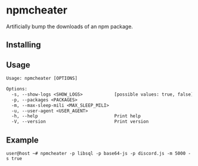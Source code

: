 # npmcheater
Artificially bump the downloads of an npm package.

## Installing


## Usage
```txt
Usage: npmcheater [OPTIONS]

Options:
  -s, --show-logs <SHOW_LOGS>            [possible values: true, false]
  -p, --packages <PACKAGES>              
  -m, --max-sleep-mili <MAX_SLEEP_MILI>  
  -u, --user-agent <USER_AGENT>          
  -h, --help                             Print help
  -V, --version                          Print version
```

## Example
`user@host ~# npmcheater -p libsql -p base64-js -p discord.js -m 5000 -s true`

